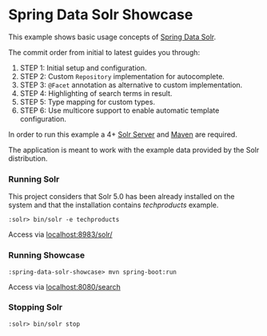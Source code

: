 Spring Data Solr Showcase
=========================

This example shows basic usage concepts of [Spring Data Solr](http://projects.spring.io/spring-data-solr).

The commit order from initial to latest guides you through:

1. STEP 1: Initial setup and configuration.
2. STEP 2: Custom `Repository` implementation for autocomplete.
3. STEP 3: `@Facet` annotation as alternative to custom implementation.
4. STEP 4: Highlighting of search terms in result.
5. STEP 5: Type mapping for custom types.
6. STEP 6: Use multicore support to enable automatic template configuration.

In order to run this example a 4+ [Solr Server](http://lucene.apache.org/solr/downloads.html) and [Maven](http://maven.apache.org/download.cgi) are required.

The application is meant to work with the example data provided by the Solr distribution.

### Running Solr
This project considers that Solr 5.0 has been already installed on the system and that the installation
contains *techproducts* example.

```emacs
:solr> bin/solr -e techproducts
```

Access via [localhost:8983/solr/](http://localhost:8983/solr/#/techproducts)

### Running Showcase
```emacs
:spring-data-solr-showcase> mvn spring-boot:run
```

Access via [localhost:8080/search](http://localhost:8080/search)

### Stopping Solr

```emacs
:solr> bin/solr stop
```
